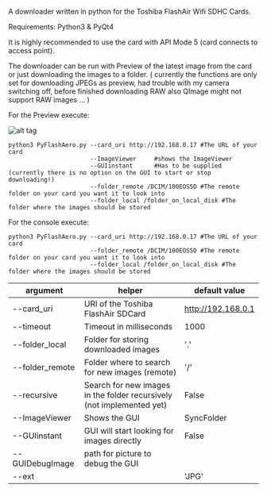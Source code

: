 A downloader written in python for the Toshiba FlashAir Wifi SDHC Cards.

Requirements:
Python3 & PyQt4

It is highly recommended to use the card with API Mode 5 (card connects to access point).
 
The downloader can be run with Preview of the latest image from the card or just downloading the images to a folder.
(
currently the functions are only set for downloading JPEGs as preview, had trouble with my camera switching off, before finished downloading RAW
also QImage might not support RAW images ...
)

For the Preview execute:
  
![alt tag](https://raw.github.com/cyborg-x1/PyFlashAero/dev/screenshot.png)

	python3 PyFlashAero.py --card_uri http://192.168.0.17 #The URL of your card
	                       --ImageViewer     #shows the ImageViewer
	                       --GUIinstant      #Has to be supplied (currently there is no option on the GUI to start or stop downloading!)
	                       --folder_remote /DCIM/100EOS5D #The remote folder on your card you want it to look into
	                       --folder_local /folder_on_local_disk #The folder where the images should be stored

For the console execute:


	python3 PyFlashAero.py --card_uri http://192.168.0.17 #The URL of your card
	                       --folder_remote /DCIM/100EOS5D #The remote folder on your card you want it to look into
	                       --folder_local /folder_on_local_disk #The folder where the images should be stored

argument   | helper       | default value
---------- | -------------|-------------
--card_uri | URI of the Toshiba FlashAir SDCard | http://192.168.0.1
--timeout  | Timeout in milliseconds | 1000
--folder_local|Folder for storing downloaded images |'.'
--folder_remote|Folder where to search for new images (remote)| '/'
--recursive | Search for new images in the folder recursively (not implemented yet) | False
--ImageViewer|Shows the GUI|SyncFolder 
--GUIinstant|GUI will start looking for images directly|False
--GUIDebugImage|path for picture to debug the GUI
--ext||'JPG'
